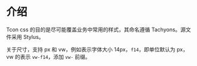 # 介绍

Tcon css 的目的是尽可能覆盖业务中常用的样式，其命名遵循 Tachyons。源文件采用 Stylus。 

关于尺寸，支持 px 和 vw，例如表示字体大小 14px，`f14`，即单位默认为 px，vw 的表示 `vw-f14`，添加 `vw-` 前缀。
